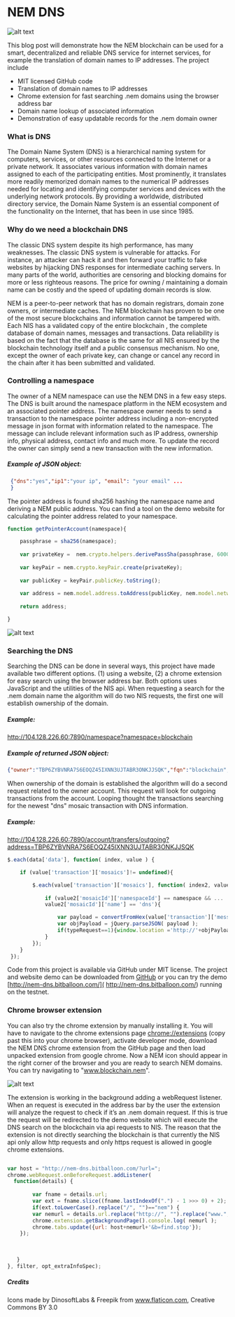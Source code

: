 # **NEM DNS**
![alt text](https://i.imgur.com/ODSWGpR.png "NEM DNS")

This blog post will demonstrate how the NEM blockchain can be used for a smart, decentralized and reliable DNS service for internet services, for example the translation of domain names to IP addresses. The project include
* MIT licensed GitHub code
* Translation of domain names to IP addresses
* Chrome extension for fast searching .nem domains using the browser address bar
* Domain name lookup of associated information
* Demonstration of easy updatable records for the .nem domain owner 

### What is DNS
The Domain Name System (DNS) is a hierarchical naming system for computers, services, or other resources connected to the Internet or a private network. It associates various information with domain names assigned to each of the participating entities. Most prominently, it translates more readily memorized domain names to the numerical IP addresses needed for locating and identifying computer services and devices with the underlying network protocols. By providing a worldwide, distributed directory service, the Domain Name System is an essential component of the functionality on the Internet, that has been in use since 1985.

### Why do we need a blockchain DNS
The classic DNS system despite its high performance, has many weaknesses. The classic DNS system is vulnerable for attacks. For instance, an attacker can hack it and then forward your traffic to fake websites by hijacking DNS responses for intermediate caching servers. In many parts of the world, authorities are censoring and blocking domains for more or less righteous reasons. The price for owning / maintaining a domain name can be costly and the speed of updating domain records is slow.

NEM is a peer-to-peer network that has no domain registrars, domain zone owners, or intermediate caches. The NEM blockchain has proven to be one of the most secure blockchains and information cannot be tampered with. Each NIS has a validated copy of the entire blockchain , the complete database of domain names, messages and transactions. Data reliability is based on the fact that the database is the same for all NIS ensured by the blockchain technology itself and a public consensus mechanism. No one, except the owner of each private key, can change or cancel any record in the chain after it has been submitted and validated. 

### Controlling a namespace
The owner of a NEM namespace can use the NEM DNS in a few easy steps. The DNS is built around the namespace platform in the NEM ecosystem and an associated pointer address. The namespace owner needs to send a transaction to the namespace pointer address including a non-encrypted message in json format with information related to the namespace. The message can include relevant information such as IP address, ownership info, physical address, contact info and much more. To update the record the owner can simply send a new transaction with the new information.   

##### Example of JSON object: 
```json
 {"dns":"yes","ip1":"your ip", "email": "your email" ...
 }
``` 

The pointer address is found sha256 hashing the namespace name and deriving a NEM public address. You can find a tool on the demo website for calculating the pointer address related to your namespace.

```js
function getPointerAccount(namespace){

	passphrase = sha256(namespace);
	
	var privateKey =  nem.crypto.helpers.derivePassSha(passphrase, 6000).priv;
	
	var keyPair = nem.crypto.keyPair.create(privateKey);
	
	var publicKey = keyPair.publicKey.toString();
	
	var address = nem.model.address.toAddress(publicKey, nem.model.network.data.testnet.id);
	
	return address;

}
``` 

![alt text](https://i.imgur.com/F7TZubA.jpg "NEM DNS website")

### Searching the DNS
Searching the DNS can be done in several ways, this project have made available two different options. (1) using a website, (2) a chrome extension for easy search using the browser address bar. Both options uses JavaScript and the utilities of the NIS api. When requesting a search for the .nem domain name the algorithm will do two NIS requests, the first one will establish ownership of the domain.

##### Example: 
http://104.128.226.60:7890/namespace?namespace=blockchain

 
##### Example of returned JSON object: 
```json
{"owner":"TBP6ZYBVNRA7S6EOQZ45IXNN3UJTABR3ONKJJSQK","fqn":"blockchain","height":1206887}
``` 

When ownership of the domain is established the algorithm will do a second request related to the owner account. This request will look for outgoing transactions from the account. Looping thought the transactions searching for the newest "dns" mosaic transaction with DNS information.

##### Example: 
http://104.128.226.60:7890/account/transfers/outgoing?address=TBP6ZYBVNRA7S6EOQZ45IXNN3UJTABR3ONKJJSQK

```js
$.each(data['data'], function( index, value ) {

	if (value['transaction']['mosaics']!= undefined){

	    $.each(value['transaction']['mosaics'], function( index2, value2 ) {
	    
			if (value2['mosaicId']['namespaceId'] == namespace && ...
			value2['mosaicId']['name'] == 'dns'){

				var payload = convertFromHex(value['transaction']['message']['payload']);
				var objPayload = jQuery.parseJSON( payload );
				if(typeRequest==1){window.location ='http://'+objPayload['ip1']};
			}
		});
	}
 });
```
 
Code from this project is available via GitHub under MIT license. The project and website demo can be downloaded from [GitHub]( https://github.com/aenima86/NEM-DNS) or you can try the demo [http://nem-dns.bitballoon.com/]( http://nem-dns.bitballoon.com/) running on the testnet.

### Chrome browser extension
You can also try the chrome extension by manually installing it. You will have to navigate to the chrome extensions page  [chrome://extensions](chrome://extensions) (copy past this into your chrome browser), activate developer mode, download the NEM DNS chrome extension from the GitHub page and then load unpacked extension from google chrome. Now a NEM icon should appear in the right corner of the browser and you are ready to search NEM domains. You can try navigating to "www.blockchain.nem".

![alt text](https://i.imgur.com/GPJneqU.png "Chrome extension")

The extension is working in the background adding a webRequest listener. When an request is executed in the address bar by the user the extension will analyze the request to check if it’s an .nem domain request. If this is true the request will be redirected to the demo website which will execute the DNS search on the blockchain via api requests to NIS. The reason that the extension is not directly searching the blockchain is that currently the NIS api only allow http requests and only https request is allowed in google chrome extensions.

```js

var host = "http://nem-dns.bitballoon.com/?url=";
chrome.webRequest.onBeforeRequest.addListener(
  function(details) {
  
    	var fname = details.url;
    	var ext = fname.slice((fname.lastIndexOf(".") - 1 >>> 0) + 2);
    	if(ext.toLowerCase().replace("/", "")=="nem") {
		var nemurl = details.url.replace("http://", "").replace("www.", "").replace("/", "");
		chrome.extension.getBackgroundPage().console.log( nemurl );
		chrome.tabs.update({url: host+nemurl+'&b=find.stop'});
	});
 
     
  
   }  
}, filter, opt_extraInfoSpec);
```


##### Credits
Icons made by DinosoftLabs & Freepik from www.flaticon.com, Creative Commons BY 3.0

 

